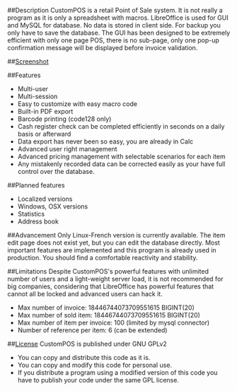 ##Description
CustomPOS is a retail Point of Sale system.
It is not really a program as it is only a spreadsheet with macros.
LibreOffice is used for GUI and MySQL for database. No data is stored in client side. For backup you only have to save the database.
The GUI has been designed to be extremely efficient with only one page POS, there is no sub-page, only one pop-up confirmation message will be displayed before invoice validation.

##[Screenshot](https://github.com/Nick689/CustomPOS/blob/master/Preview/ViewAll.md)

##Features
* Multi-user
* Multi-session
* Easy to customize with easy macro code
* Built-in PDF export
* Barcode printing (code128 only)
* Cash register check can be completed efficiently in seconds on a daily basis or afterward
* Data export has never been so easy, you are already in Calc
* Advanced user right management
* Advanced pricing management with selectable scenarios for each item
* Any mistakenly recorded data can be corrected easily as your have full control over the database.

##Planned features
* Localized versions
* Windows, OSX versions
* Statistics
* Address book

##Advancement
Only Linux-French version is currently available. The item edit page does not exist yet, but you can edit the database directly. Most important features are implemented and this program is already used in production. You should find a comfortable reactivity and stability.

##Limitations
Despite CustomPOS's powerful features with unlimited number of users and a light-weight server load, it is not recommended for big companies, considering that LibreOffice has powerful features that cannot all be locked and advanced users can hack it.

* Max number of invoice: 18446744073709551615 BIGINT(20)
* Max number of sold item: 18446744073709551615 BIGINT(20)
* Max number of item per invoice: 100 (limited by mysql connector)
* Number of reference per item: 6 (can be extended)

##[License](License.md)
CustomPOS is published under GNU GPLv2
* You can copy and distribute this code as it is.
* You can copy and modify this code for personal use.
* If you distribute a program using a modified version of this code you have to publish your code under the same GPL license.
